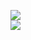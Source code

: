 [![](https://img.shields.io/badge/Made%20With-Github%20Spray-lightgrey.svg?style=for-the-badge&logo=github)](https://github.com/Annihil/github-spray#5914)  
[![](https://i.imgur.com/2DrTn0Z.gif)](https://github.com/Annihil/github-spray)